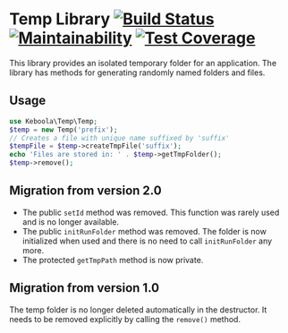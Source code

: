 # Temp Library [![Build Status](https://travis-ci.org/keboola/php-temp.svg?branch=master)](https://travis-ci.org/keboola/php-temp) [![Maintainability](https://api.codeclimate.com/v1/badges/1f0a96227c7e6483467d/maintainability)](https://codeclimate.com/github/keboola/php-temp/maintainability) [![Test Coverage](https://api.codeclimate.com/v1/badges/1f0a96227c7e6483467d/test_coverage)](https://codeclimate.com/github/keboola/php-temp/test_coverage)

This library provides an isolated temporary folder for an application. The library has methods
for generating randomly named folders and files.  

## Usage

```php
use Keboola\Temp\Temp;
$temp = new Temp('prefix');
// Creates a file with unique name suffixed by 'suffix'
$tempFile = $temp->createTmpFile('suffix');
echo 'Files are stored in: ' . $temp->getTmpFolder();
$temp->remove();
```

## Migration from version 2.0
- The public `setId` method was removed. This function was rarely used and is no longer available.
- The public `initRunFolder` method was removed. The folder is now initialized when used and there is 
no need to call `initRunFolder` any more.
- The protected `getTmpPath` method is now private. 

## Migration from version 1.0
The temp folder is no longer deleted automatically in the destructor. It needs to 
be removed explicitly by calling the `remove()` method.
